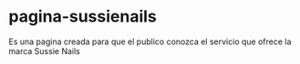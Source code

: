 # pagina-sussienails
Es una pagina creada para que el publico conozca el servicio que ofrece la marca Sussie Nails
